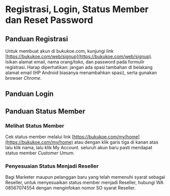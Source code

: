 # Registrasi, Login, Status Member dan Reset Password

## Panduan Registrasi

Untuk membuat akun di bukukoe.com, kunjungi link [https://bukukoe.com/web/signup](https://bukukoe.com/web/signup). Isikan alamat email, nama orang/toko, dan password pada formulir registrasi. Harap diperhatikan: jangan ada spasi tambahan di belakang alamat email (HP Android biasanya menambahkan spasi), serta gunakan browser *Chrome*.

## Panduan Login

## Panduan Status Member
### Melihat Status Member
Cek status member melalui link [https://bukukoe.com/my/home](https://bukukoe.com/my/home) atau dengan klik garis tiga di kanan atas lalu klik nama, lalu klik My Account. seluruh akun baru pasti mendapat status member *Customer Umum*.

### Penyesuaian Status Menjadi Reseller
Bagi Marketer maupun pelanggan baru yang telah memenuhi syarat sebagai Reseller, untuk menyesuaikan status member menjadi Reseller, hubungi WA 08567074554 dengan menginfokan nomor SO syarat Reseller.

